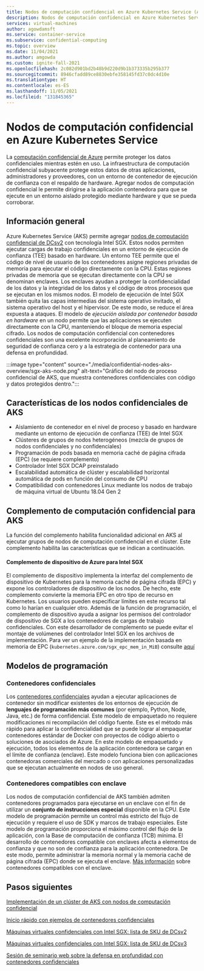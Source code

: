 ```yaml
---
title: Nodos de computación confidencial en Azure Kubernetes Service (AKS)
description: Nodos de computación confidencial en Azure Kubernetes Service
services: virtual-machines
author: agowdamsft
ms.service: container-service
ms.subservice: confidential-computing
ms.topic: overview
ms.date: 11/04/2021
ms.author: amgowda
ms.custom: ignite-fall-2021
ms.openlocfilehash: 2c082d901bd2b48b9d220d9b1b373335b295b377
ms.sourcegitcommit: 8946cfadd89ce8830ebfe358145fd37c0dc4d10e
ms.translationtype: HT
ms.contentlocale: es-ES
ms.lasthandoff: 11/05/2021
ms.locfileid: "131845365"
---
```

# <a name="confidential-computing-nodes-on-azure-kubernetes-service"></a>Nodos de computación confidencial en Azure Kubernetes Service

La [computación confidencial de Azure](overview.md) permite proteger los datos confidenciales mientras estén en uso. La infraestructura de computación confidencial subyacente protege estos datos de otras aplicaciones, administradores y proveedores, con un entorno de contenedor de ejecución de confianza con el respaldo de hardware. Agregar nodos de computación confidencial le permite dirigirse a la aplicación contenedora para que se ejecute en un entorno aislado protegido mediante hardware y que se pueda corroborar.

## <a name="overview"></a>Información general

Azure Kubernetes Service (AKS) permite agregar [nodos de computación confidencial de DCsv2](confidential-computing-enclaves.md) con tecnología Intel SGX. Estos nodos permiten ejecutar cargas de trabajo confidenciales en un entorno de ejecución de confianza (TEE) basado en hardware. Un entorno TEE permite que el código de nivel de usuario de los contenedores asigne regiones privadas de memoria para ejecutar el código directamente con la CPU. Estas regiones privadas de memoria que se ejecutan directamente con la CPU se denominan enclaves. Los enclaves ayudan a proteger la confidencialidad de los datos y la integridad de los datos y el código de otros procesos que se ejecutan en los mismos nodos. El modelo de ejecución de Intel SGX también quita las capas intermedias del sistema operativo invitado, el sistema operativo del host y el hipervisor. De este modo, se reduce el área expuesta a ataques. El modelo de *ejecución aislada por contenedor basada en hardware* en un nodo permite que las aplicaciones se ejecuten directamente con la CPU, manteniendo el bloque de memoria especial cifrado. Los nodos de computación confidencial con contenedores confidenciales son una excelente incorporación al planeamiento de seguridad de confianza cero y a la estrategia de contenedor para una defensa en profundidad.

:::image type="content" source="./media/confidential-nodes-aks-overview/sgx-aks-node.png" alt-text="Gráfico del nodo de proceso confidencial de AKS, que muestra contenedores confidenciales con código y datos protegidos dentro.":::

## <a name="aks-confidential-nodes-features"></a>Características de los nodos confidenciales de AKS

- Aislamiento de contenedor en el nivel de proceso y basado en hardware mediante un entorno de ejecución de confianza (TEE) de Intel SGX 
- Clústeres de grupos de nodos heterogéneos (mezcla de grupos de nodos confidenciales y no confidenciales)
- Programación de pods basada en memoria caché de página cifrada (EPC) (se requiere complemento)
- Controlador Intel SGX DCAP preinstalado
- Escalabilidad automática de clúster y escalabilidad horizontal automática de pods en función del consumo de CPU
- Compatibilidad con contenedores Linux mediante los nodos de trabajo de máquina virtual de Ubuntu 18.04 Gen 2

## <a name="confidential-computing-add-on-for-aks"></a>Complemento de computación confidencial para AKS
La función del complemento habilita funcionalidad adicional en AKS al ejecutar grupos de nodos de computación confidencial en el clúster. Este complemento habilita las características que se indican a continuación.

#### <a name="azure-device-plugin-for-intel-sgx"></a>Complemento de dispositivo de Azure para Intel SGX <a id="sgx-plugin"></a>

El complemento de dispositivo implementa la interfaz del complemento de dispositivo de Kubernetes para la memoria caché de página cifrada (EPC) y expone los controladores de dispositivo de los nodos. De hecho, este complemento convierte la memoria EPC en otro tipo de recurso en Kubernetes. Los usuarios pueden especificar límites en este recurso tal como lo harían en cualquier otro. Además de la función de programación, el complemento de dispositivo ayuda a asignar los permisos del controlador de dispositivo de SGX a los contenedores de cargas de trabajo confidenciales. Con este desarrollador de complemento se puede evitar el montaje de volúmenes del controlador Intel SGX en los archivos de implementación. Para ver un ejemplo de la implementación basada en memoria de EPC (`kubernetes.azure.com/sgx_epc_mem_in_MiB`) consulte [aquí](https://github.com/Azure-Samples/confidential-computing/blob/main/containersamples/helloworld/helm/templates/helloworld.yaml)


## <a name="programming-models"></a>Modelos de programación

### <a name="confidential-containers"></a>Contenedores confidenciales

Los [contenedores confidenciales](confidential-containers.md) ayudan a ejecutar aplicaciones de contenedor sin modificar existentes de los entornos de ejecución de **lenguajes de programación más comunes** (por ejemplo, Python, Node, Java, etc.) de forma confidencial. Este modelo de empaquetado no requiere modificaciones ni recompilación del código fuente. Este es el método más rápido para aplicar la confidencialidad que se puede lograr al empaquetar contenedores estándar de Docker con proyectos de código abierto o soluciones de asociados de Azure. En este modelo de empaquetado y ejecución, todos los elementos de la aplicación contenedora se cargan en el límite de confianza (enclave). Este modelo funciona bien con aplicaciones contenedoras comerciales del mercado o con aplicaciones personalizadas que se ejecutan actualmente en nodos de uso general.

### <a name="enclave-aware-containers"></a>Contenedores compatibles con enclave
Los nodos de computación confidencial de AKS también admiten contenedores programados para ejecutarse en un enclave con el fin de utilizar un **conjunto de instrucciones especial** disponible en la CPU. Este modelo de programación permite un control más estricto del flujo de ejecución y requiere el uso de SDK y marcos de trabajo especiales. Este modelo de programación proporciona el máximo control del flujo de la aplicación, con la Base de computación de confianza (TCB) mínima. El desarrollo de contenedores compatible con enclaves afecta a elementos de confianza y que no son de confianza para la aplicación contenedora. De este modo, permite administrar la memoria normal y la memoria caché de página cifrada (EPC) donde se ejecuta el enclave. [Más información](enclave-aware-containers.md) sobre contenedores compatibles con el enclave.

## <a name="next-steps"></a>Pasos siguientes

[Implementación de un clúster de AKS con nodos de computación confidencial](./confidential-enclave-nodes-aks-get-started.md)

[Inicio rápido con ejemplos de contenedores confidenciales](https://github.com/Azure-Samples/confidential-container-samples)

[Máquinas virtuales confidenciales con Intel SGX: lista de SKU de DCsv2](../virtual-machines/dcv2-series.md)

[Máquinas virtuales confidenciales con Intel SGX: lista de SKU de DCsv3](../virtual-machines/dcv3-series.md)

[Sesión de seminario web sobre la defensa en profundidad con contenedores confidenciales](https://www.youtube.com/watch?reload=9&v=FYZxtHI_Or0&feature=youtu.be)

<!-- LINKS - external -->
[Azure Attestation]: ../attestation/index.yml


<!-- LINKS - internal -->
[DC Virtual Machine]: /confidential-computing/virtual-machine-solutions-sgx.md
